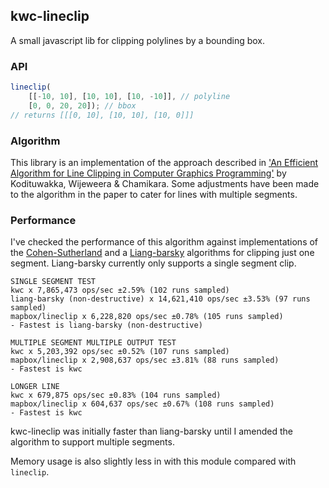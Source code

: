 ## kwc-lineclip
A small javascript lib for clipping polylines by a bounding box.

### API
```js
lineclip(
    [[-10, 10], [10, 10], [10, -10]], // polyline
    [0, 0, 20, 20]); // bbox
// returns [[[0, 10], [10, 10], [10, 0]]]
```

### Algorithm
This library is an implementation of the approach described in ['An Efficient Algorithm for Line Clipping in Computer Graphics Programming'](http://www.academia.edu/2491960/An_Efficient_Algorithm_for_Line_Clipping_in_Computer_Graphics_Programming) by Kodituwakka, Wijeweera & Chamikara. Some adjustments have been made to the algorithm in the paper to cater for lines with multiple segments.

### Performance
I've checked the performance of this algorithm against implementations of the [Cohen-Sutherland](https://github.com/mapbox/lineclip) and a [Liang-barsky](https://github.com/w8r/liang-barsky) algorithms for clipping just one segment. Liang-barsky currently only supports a single segment clip.
````
SINGLE SEGMENT TEST
kwc x 7,865,473 ops/sec ±2.59% (102 runs sampled)
liang-barsky (non-destructive) x 14,621,410 ops/sec ±3.53% (97 runs sampled)
mapbox/lineclip x 6,228,820 ops/sec ±0.78% (105 runs sampled)
- Fastest is liang-barsky (non-destructive)

MULTIPLE SEGMENT MULTIPLE OUTPUT TEST
kwc x 5,203,392 ops/sec ±0.52% (107 runs sampled)
mapbox/lineclip x 2,908,637 ops/sec ±3.81% (88 runs sampled)
- Fastest is kwc

LONGER LINE
kwc x 679,875 ops/sec ±0.83% (104 runs sampled)
mapbox/lineclip x 604,637 ops/sec ±0.67% (108 runs sampled)
- Fastest is kwc
````

kwc-lineclip was initially faster than liang-barsky until I amended the algorithm to support multiple segments.

Memory usage is also slightly less in with this module compared with `lineclip`.
